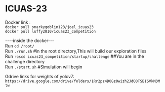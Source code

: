 # ICUAS-23

Docker link : <br>
``` docker pull snarkygoblin123/joel_icuas23 ``` <br>
```docker pull luffy2810/icuas23_competition ```

----inside the docker--- <br>
Run ```cd /root/``` <br>
Run ```./run.sh``` #in the root directory,This will build our exploration files  <br>
Run ```roscd icuas23_competition/startup/challenge``` ##You are in the challenge directory <br>
Run ```./start.sh``` 	#Simulation will begin <br>

Gdrive links for weights of yolov7: <br>
```https://drive.google.com/drive/folders/1Rr2pz4D0GzOwizh2JdO0TSBISVkM3Mtw```
